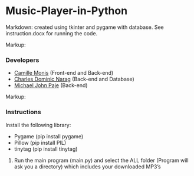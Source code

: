 # Music-Player-in-Python
Markdown: created using tkinter and pygame with database. See instruction.docx for running the code.
 
 Markup: <h3>Developers</h3>
 * [Camille Monis](https://github.com/camsmy) (Front-end and Back-end)
 * [Charles Dominic Narag](https://github.com/Dmncnrg) (Back-end and Database)
 * [Michael John Paje](https://github.com/rinzuno) (Back-end)
 
 Markup: <h3> Instructions </h3>
Install the following library:
* Pygame (pip install pygame)
* Pillow (pip install PIL)
* tinytag (pip install tinytag)

1.	Run the main program (main.py) and select the ALL folder (Program will ask you a directory) which includes your downloaded MP3’s
